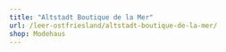 ```yaml
---
title: "Altstadt Boutique de la Mer"
url: /leer-ostfriesland/altstadt-boutique-de-la-mer/
shop: Modehaus
---
```

